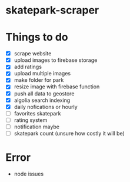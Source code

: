 # skatepark-scraper

# Things to do

- [x] scrape website
- [x] upload images to firebase storage
- [X] add ratings
- [X] upload multiple images
- [X] make folder for park
- [X] resize image with firebase function
- [X] push all data to geostore
- [X] algolia search indexing
- [X] daily nofications or hourly 
- [ ] favorites skatepark
- [ ] rating system 
- [ ] notification maybe 
- [ ] skatepark count (unsure how costly it will be)

# Error
- node issues 